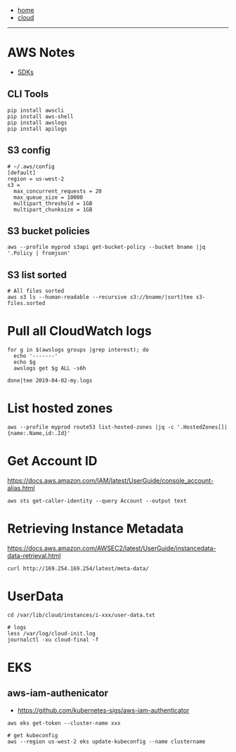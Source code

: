 - [home](/index.md)
- [cloud](/cloud.md)
---
# AWS Notes
- [SDKs](https://aws.amazon.com/getting-started/tools-sdks/)

## CLI Tools
```
pip install awscli
pip install aws-shell
pip install awslogs
pip install apilogs
```

## S3 config
```
# ~/.aws/config
[default]
region = us-west-2
s3 =
  max_concurrent_requests = 20
  max_queue_size = 10000
  multipart_threshold = 1GB
  multipart_chunksize = 1GB
```

## S3 bucket policies
```
aws --profile myprod s3api get-bucket-policy --bucket bname |jq '.Policy | fromjson'
```

## S3 list sorted
```
# All files sorted
aws s3 ls --human-readable --recursive s3://bname/|sort|tee s3-files.sorted
```

# Pull all CloudWatch logs
```
for g in $(awslogs groups |grep interest); do 
  echo '-------'
  echo $g
  awslogs get $g ALL -s6h

done|tee 2019-04-02-my.logs

```
# List hosted zones
```
aws --profile myprod route53 list-hosted-zones |jq -c '.HostedZones[]|{name:.Name,id:.Id}'
```

# Get Account ID
https://docs.aws.amazon.com/IAM/latest/UserGuide/console_account-alias.html
```
aws sts get-caller-identity --query Account --output text
```

# Retrieving Instance Metadata
https://docs.aws.amazon.com/AWSEC2/latest/UserGuide/instancedata-data-retrieval.html
```
curl http://169.254.169.254/latest/meta-data/
```

# UserData
```
cd /var/lib/cloud/instances/i-xxx/user-data.txt

# logs
less /var/log/cloud-init.log
journalctl -xu cloud-final -f
```

# EKS
## aws-iam-authenicator
- https://github.com/kubernetes-sigs/aws-iam-authenticator
```
aws eks get-token --cluster-name xxx

# get kubeconfig
aws --region us-west-2 eks update-kubeconfig --name clustername

```

